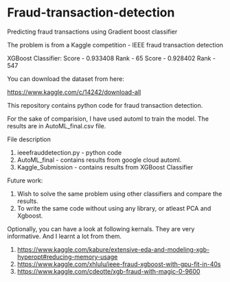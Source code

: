 # Fraud-transaction-detection
Predicting fraud transactions using Gradient boost classifier

The problem is from a Kaggle competition - IEEE fraud transaction detection

XGBoost Classifier: 
Score - 0.933408 Rank - 65
Score - 0.928402 Rank - 547


You can download the dataset from here:

https://www.kaggle.com/c/14242/download-all

This repository contains python code for fraud transaction detection.

For the sake of comparision, I have used automl to train the model. The results are in AutoML_final.csv file. 

File description
1. ieeefrauddetection.py - python code
2. AutoML_final - contains results from google cloud automl.
3. Kaggle_Submission - contains results from XGBoost Classifier

Future work:
1. Wish to solve the same problem using other classifiers and compare the results.
2. To write the same code without using any library, or atleast PCA and Xgboost.

Optionally, you can have a look at following kernals. They are very informative. And I learnt a lot from them.
1. https://www.kaggle.com/kabure/extensive-eda-and-modeling-xgb-hyperopt#reducing-memory-usage
2. https://www.kaggle.com/xhlulu/ieee-fraud-xgboost-with-gpu-fit-in-40s
3. https://www.kaggle.com/cdeotte/xgb-fraud-with-magic-0-9600
